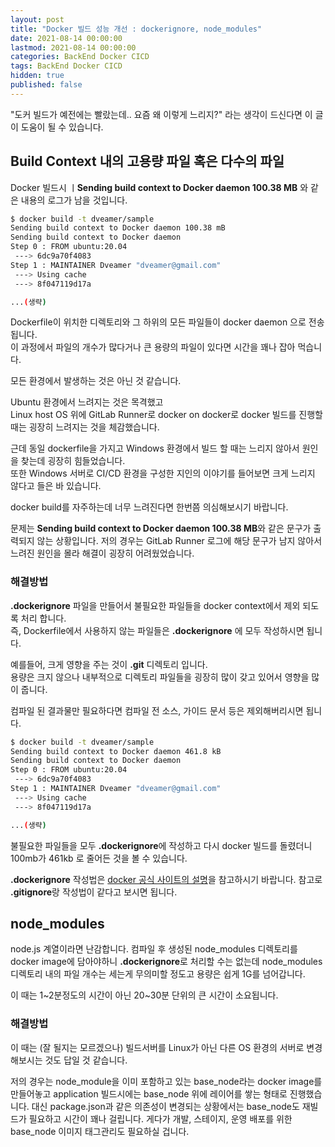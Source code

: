 ```yaml
---
layout: post
title: "Docker 빌드 성능 개선 : dockerignore, node_modules"
date: 2021-08-14 00:00:00
lastmod: 2021-08-14 00:00:00
categories: BackEnd Docker CICD 
tags: BackEnd Docker CICD
hidden: true
published: false
---
```


"도커 빌드가 예전에는 빨랐는데.. 요즘 왜 이렇게 느리지?" 라는 생각이 드신다면 이 글이 도움이 될 수 있습니다.  

<!--more-->

## Build Context 내의 고용량 파일 혹은 다수의 파일 

Docker 빌드시 ㅣ**Sending build context to Docker daemon 100.38 MB** 와 같은 내용의 로그가 남을 것입니다.  

~~~bash
$ docker build -t dveamer/sample
Sending build context to Docker daemon 100.38 mB
Sending build context to Docker daemon 
Step 0 : FROM ubuntu:20.04
 ---> 6dc9a70f4083
Step 1 : MAINTAINER Dveamer "dveamer@gmail.com"
 ---> Using cache
 ---> 8f047119d17a

...(생략)

~~~

Dockerfile이 위치한 디렉토리와 그 하위의 모든 파일들이 docker daemon 으로 전송됩니다.  
이 과정에서 파일의 개수가 많다거나 큰 용량의 파일이 있다면 시간을 꽤나 잡아 먹습니다.  

모든 환경에서 발생하는 것은 아닌 것 같습니다.  

Ubuntu 환경에서 느려지는 것은 목격했고  
Linux host OS 위에 GitLab Runner로 docker on docker로 docker 빌드를 진행할 때는 굉장히 느려지는 것을 체감했습니다.  

근데 동일 dockerfile을 가지고 Windows 환경에서 빌드 할 때는 느리지 않아서 원인을 찾는데 굉장히 힘들었습니다.  
또한 Windows 서버로 CI/CD 환경을 구성한 지인의 이야기를 들어보면 크게 느리지 않다고 들은 바 있습니다.  

docker build를 자주하는데 너무 느려진다면 한번쯤 의심해보시기 바랍니다.  
 
문제는 **Sending build context to Docker daemon 100.38 MB**와 같은 문구가 출력되지 않는 상황입니다. 저의 경우는 GitLab Runner 로그에 해당 문구가 남지 않아서 느려진 원인을 몰라 해결이 굉장히 어려웠었습니다.  


### 해결방법

**.dockerignore** 파일을 만들어서 불필요한 파일들을 docker context에서 제외 되도록 처리 합니다.  
즉, Dockerfile에서 사용하지 않는 파일들은 **.dockerignore** 에 모두 작성하시면 됩니다.  

예를들어, 크게 영향을 주는 것이 **.git** 디렉토리 입니다.  
용량은 크지 않으나 내부적으로 디렉토리 파일들을 굉장히 많이 갖고 있어서 영향을 많이 줍니다.  

컴파일 된 결과물만 필요하다면 컴파일 전 소스, 가이드 문서 등은 제외해버리시면 됩니다.  

~~~bash
$ docker build -t dveamer/sample
Sending build context to Docker daemon 461.8 kB
Sending build context to Docker daemon 
Step 0 : FROM ubuntu:20.04
 ---> 6dc9a70f4083
Step 1 : MAINTAINER Dveamer "dveamer@gmail.com"
 ---> Using cache
 ---> 8f047119d17a

...(생략)

~~~

불필요한 파일들을 모두 **.dockerignore**에 작성하고 다시 docker 빌드를 돌렸더니 100mb가 461kb 로 줄어든 것을 볼 수 있습니다.  

**.dockerignore** 작성법은 [docker 공식 사이트의 설명](https://docs.docker.com/engine/reference/builder/#dockerignore-file)을 참고하시기 바랍니다. 참고로 **.gitignore**랑 작성법이 같다고 보시면 됩니다.  


## node_modules

node.js 계열이라면 난감합니다. 컴파일 후 생성된 node_modules 디렉토리를 docker image에 담아야하니 **.dockerignore**로 처리할 수는 없는데 node_modules 디렉토리 내의 파일 개수는 세는게 무의미할 정도고 용량은 쉽게 1G를 넘어갑니다.  

이 때는 1~2분정도의 시간이 아닌 20~30분 단위의 큰 시간이 소요됩니다.  

### 해결방법 

이 때는 (잘 될지는 모르겠으나) 빌드서버를 Linux가 아닌 다른 OS 환경의 서버로 변경해보시는 것도 답일 것 같습니다.  

저의 경우는 node_module을 이미 포함하고 있는 base_node라는 docker image를 만들어놓고 application 빌드시에는 base_node 위에 레이어를 쌓는 형태로 진행했습니다. 대신 package.json과 같은 의존성이 변경되는 상황에서는 base_node도 재빌드가 필요하고 시간이 꽤나 걸립니다. 게다가 개발, 스테이지, 운영 배포를 위한 base_node 이미지 태그관리도 필요하실 겁니다.  


